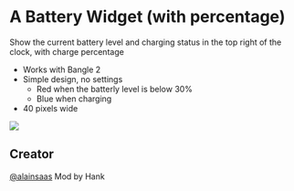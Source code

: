 # A Battery Widget (with percentage)

Show the current battery level and charging status in the top right of the clock, with charge percentage

* Works with Bangle 2
* Simple design, no settings
  *  Red when the batterly level is below 30%
  *  Blue when charging
*  40 pixels wide

![](a_battery_widget-pic.jpg)

## Creator
[@alainsaas](https://github.com/alainsaas)
Mod by Hank
